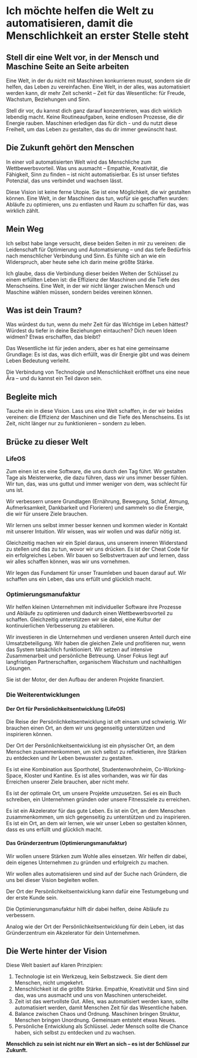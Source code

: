 # Ich möchte helfen die Welt zu automatisieren, damit die Menschlichkeit an erster Stelle steht

## Stell dir eine Welt vor, in der Mensch und Maschine Seite an Seite arbeiten

Eine Welt, in der du nicht mit Maschinen konkurrieren musst, sondern sie dir helfen, das Leben zu vereinfachen. Eine Welt, in der alles, was automatisiert werden kann, dir mehr Zeit schenkt – Zeit für das Wesentliche: für Freude, Wachstum, Beziehungen und Sinn.

Stell dir vor, du kannst dich ganz darauf konzentrieren, was dich wirklich lebendig macht. Keine Routineaufgaben, keine endlosen Prozesse, die dir Energie rauben. Maschinen erledigen das für dich - und du nutzt diese Freiheit, um das Leben zu gestalten, das du dir immer gewünscht hast.

## Die Zukunft gehört den Menschen

In einer voll automatisierten Welt wird das Menschliche zum Wettbewerbsvorteil. Was uns ausmacht – Empathie, Kreativität, die Fähigkeit, Sinn zu finden – ist nicht automatisierbar. Es ist unser tiefstes Potenzial, das uns verbindet und wachsen lässt.

Diese Vision ist keine ferne Utopie. Sie ist eine Möglichkeit, die wir gestalten können. Eine Welt, in der Maschinen das tun, wofür sie geschaffen wurden: Abläufe zu optimieren, uns zu entlasten und Raum zu schaffen für das, was wirklich zählt.

## Mein Weg

Ich selbst habe lange versucht, diese beiden Seiten in mir zu vereinen: die Leidenschaft für Optimierung und Automatisierung – und das tiefe Bedürfnis nach menschlicher Verbindung und Sinn. Es fühlte sich an wie ein Widerspruch, aber heute sehe ich darin meine größte Stärke.

Ich glaube, dass die Verbindung dieser beiden Welten der Schlüssel zu einem erfüllten Leben ist: die Effizienz der Maschinen und die Tiefe des Menschseins. Eine Welt, in der wir nicht länger zwischen Mensch und Maschine wählen müssen, sondern beides vereinen können.

## Was ist dein Traum?

Was würdest du tun, wenn du mehr Zeit für das Wichtige im Leben hättest? Würdest du tiefer in deine Beziehungen eintauchen? Dich neuen Ideen widmen? Etwas erschaffen, das bleibt?

Das Wesentliche ist für jeden anders, aber es hat eine gemeinsame Grundlage: Es ist das, was dich erfüllt, was dir Energie gibt und was deinem Leben Bedeutung verleiht.

Die Verbindung von Technologie und Menschlichkeit eröffnet uns eine neue Ära – und du kannst ein Teil davon sein.

## Begleite mich

Tauche ein in diese Vision. Lass uns eine Welt schaffen, in der wir beides vereinen: die Effizienz der Maschinen und die Tiefe des Menschseins. Es ist Zeit, nicht länger nur zu funktionieren – sondern zu leben.

## Brücke zu dieser Welt

### LifeOS

Zum einen ist es eine Software, die uns durch den Tag führt. Wir gestalten Tage als Meisterwerke, die dazu führen, dass wir uns immer besser fühlen. Wir tun, das, was uns guttut und immer weniger von dem, was schlecht für uns ist.

Wir verbessern unsere Grundlagen (Ernährung, Bewegung, Schlaf, Atmung, Aufmerksamkeit, Dankbarkeit und Florieren) und sammeln so die Energie, die wir für unsere Ziele brauchen.

Wir lernen uns selbst immer besser kennen und kommen wieder in Kontakt mit unserer Intuition. Wir wissen, was wir wollen und was dafür nötig ist.

Gleichzeitig machen wir ein Spiel daraus, uns unserem inneren Widerstand zu stellen und das zu tun, wovor wir uns drücken. Es ist der Cheat Code für ein erfolgreiches Leben. Wir bauen so Selbstvertrauen auf und lernen, dass wir alles schaffen können, was wir uns vornehmen.

Wir legen das Fundament für unser Traumleben und bauen darauf auf. Wir schaffen uns ein Leben, das uns erfüllt und glücklich macht.

### Optimierungsmanufaktur

Wir helfen kleinen Unternehmen mit individueller Software ihre Prozesse und Abläufe zu optimieren und dadurch einen Wettbewerbsvorteil zu schaffen. Gleichzeitig unterstützen wir sie dabei, eine Kultur der kontinuierlichen Verbesserung zu etablieren.

Wir investieren in die Unternehmen und verdienen unseren Anteil durch eine Umsatzbeteiligung. Wir haben die gleichen Ziele und profitieren nur, wenn das System tatsächlich funktioniert. Wir setzen auf intensive Zusammenarbeit und persönliche Betreuung. Unser Fokus liegt auf langfristigen Partnerschaften, organischem Wachstum und nachhaltigen Lösungen.

Sie ist der Motor, der den Aufbau der anderen Projekte finanziert.

### Die Weiterentwicklungen

#### Der Ort für Persönlichkeitsentwicklung (LifeOS)

Die Reise der Persönlichkeitsentwicklung ist oft einsam und schwierig. Wir brauchen einen Ort, an dem wir uns gegenseitig unterstützen und inspirieren können.

Der Ort der Persönlichkeitsentwicklung ist ein physischer Ort, an dem Menschen zusammenkommen, um sich selbst zu reflektieren, ihre Stärken zu entdecken und ihr Leben bewusster zu gestalten.

Es ist eine Kombination aus Sporthotel, Studentenwohnheim, Co-Working-Space, Kloster und Kantine. Es ist alles vorhanden, was wir für das Erreichen unserer Ziele brauchen, aber nicht mehr.

Es ist der optimale Ort, um unsere Projekte umzusetzen. Sei es ein Buch schreiben, ein Unternehmen gründen oder unsere Fitnessziele zu erreichen.

Es ist ein Akzelerator für das gute Leben. Es ist ein Ort, an dem Menschen zusammenkommen, um sich gegenseitig zu unterstützen und zu inspirieren. Es ist ein Ort, an dem wir lernen, wie wir unser Leben so gestalten können, dass es uns erfüllt und glücklich macht.

#### Das Gründerzentrum (Optimierungsmanufaktur)

Wir wollen unsere Stärken zum Wohle alles einsetzen. Wir helfen dir dabei, dein eigenes Unternehmen zu gründen und erfolgreich zu machen.

Wir wollen alles automatisieren und sind auf der Suche nach Gründern, die uns bei dieser Vision begleiten wollen.

Der Ort der Persönlichkeitsentwicklung kann dafür eine Testumgebung und der erste Kunde sein.

Die Optimierungsmanufaktur hilft dir dabei helfen, deine Abläufe zu verbessern.

Analog wie der Ort der Persönlichkeitsentwicklung für dein Leben, ist das Gründerzentrum ein Akzelerator für dein Unternehmen.

## Die Werte hinter der Vision

Diese Welt basiert auf klaren Prinzipien:

1. Technologie ist ein Werkzeug, kein Selbstzweck. Sie dient dem Menschen, nicht umgekehrt.
2. Menschlichkeit ist die größte Stärke. Empathie, Kreativität und Sinn sind das, was uns ausmacht und uns von Maschinen unterscheidet.
3. Zeit ist das wertvollste Gut. Alles, was automatisiert werden kann, sollte automatisiert werden, damit Menschen Zeit für das Wesentliche haben.
4. Balance zwischen Chaos und Ordnung. Maschinen bringen Struktur, Menschen bringen Unordnung. Gemeinsam entsteht etwas Neues.
5. Persönliche Entwicklung als Schlüssel. Jeder Mensch sollte die Chance haben, sich selbst zu entdecken und zu wachsen.

**Menschlich zu sein ist nicht nur ein Wert an sich – es ist der Schlüssel zur Zukunft.**
